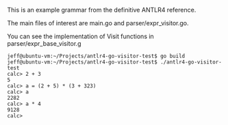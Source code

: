 This is an example grammar from the definitive ANTLR4 reference.

The main files of interest are main.go and parser/expr_visitor.go.

You can see the implementation of Visit functions in parser/expr_base_visitor.g

    jeff@ubuntu-vm:~/Projects/antlr4-go-visitor-test$ go build
    jeff@ubuntu-vm:~/Projects/antlr4-go-visitor-test$ ./antlr4-go-visitor-test 
    calc> 2 + 3
    5
    calc> a = (2 + 5) * (3 + 323)
    calc> a
    2282
    calc> a * 4
    9128
    calc>  


